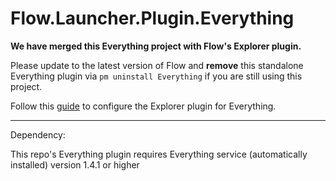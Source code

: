 Flow.Launcher.Plugin.Everything
=====================

**We have merged this Everything project with Flow's Explorer plugin.**

Please update to the latest version of Flow and **remove** this standalone Everything plugin via `pm uninstall Everything` if you are still using this project.

Follow this [guide](https://www.flowlauncher.com/docs/#/plugin-explorer-usage?id=explorer-plugin) to configure the Explorer plugin for Everything.

---

Dependency:

This repo's Everything plugin requires Everything service (automatically installed) version 1.4.1 or higher
